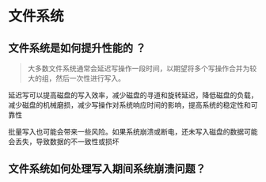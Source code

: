 # 文件系统
## 文件系统是如何提升性能的 ？

> 大多数文件系统通常会延迟写操作一段时间，以期望将多个写操作合并为较大的组，然后一次性进行写入。

延迟写可以提高磁盘的写入效率，减少磁盘的寻道和旋转延迟，降低磁盘的负载，减少磁盘的机械磨损，减少写操作对系统响应时间的影响，提高系统的稳定性和可靠性

批量写入也可能会带来一些风险。如果系统崩溃或断电，还未写入磁盘的数据可能会丢失，导致数据的不一致性或损坏

## 文件系统如何处理写入期间系统崩溃问题？


